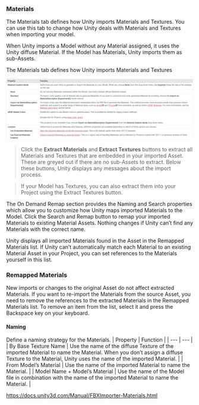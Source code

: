 ### Materials
The Materials tab defines how Unity imports Materials and Textures.
You can use this tab to change how Unity deals with Materials and Textures when importing your model.

When Unity imports a Model without any Material assigned, it uses the Unity diffuse Material. If the Model has Materials, Unity imports them as sub-Assets.


The Materials tab defines how Unity imports Materials and Textures

![](./matrial_tab_property.png)

> Click the **Extract Materials** and **Extract Textures** buttons to extract all Materials and Textures that are embedded in your imported Asset. These are greyed out if there are no sub-Assets to extract. Below these buttons, Unity displays any messages about the import process.

> If your Model has Textures, you can also extract them into your Project using the Extract Textures button.

The On Demand Remap section provides the Naming and Search properties which allow you to customize how Unity maps imported Materials to the Model. Click the Search and Remap button to remap your imported Materials to existing Material Assets. Nothing changes if Unity can’t find any Materials with the correct name.

Unity displays all imported Materials found in the Asset in the Remapped Materials list. If Unity can’t automatically match each Material to an existing Material Asset in your Project, you can set references to the Materials yourself in this list.

### Remapped Materials
New imports or changes to the original Asset do not affect extracted Materials. If you want to re-import the Materials from the source Asset, you need to remove the references to the extracted Materials in the Remapped Materials list. To remove an item from the list, select it and press the Backspace key on your keyboard.

#### Naming 
Define a naming strategy for the Materials.
| Property | Function |
| --- | --- |
| By Base Texture Name | Use the name of the diffuse Texture of the imported Material to name the Material. When you don’t assign a diffuse Texture to the Material, Unity uses the name of the imported Material. |
| From Model’s Material | Use the name of the imported Material to name the Material. |
| Model Name + Model’s Material | Use the name of the Model file in combination with the name of the imported Material to name the Material. |

https://docs.unity3d.com/Manual/FBXImporter-Materials.html


